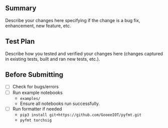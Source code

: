 ## Summary

Describe your changes here specifying if the change is a bug fix, enhancement, new feature, etc.

## Test Plan

Describe how you tested and verified your changes here (changes captured in existing tests, built and ran new tests, etc.).

## Before Submitting
- [ ] Check for bugs/errors
- [ ] Run example notebooks
    - `examples/`
    - Ensure all notebooks run successfully.
- [ ] Run formatter if needed
    - `pip3 install git+https://github.com/GooeeIOT/pyfmt.git`
    - `pyfmt torchsig`


